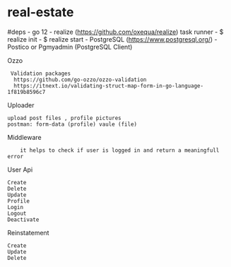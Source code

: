 # real-estate
#deps
    - go 12 
    - realize (https://github.com/oxequa/realize) task runner
    - $ realize init
    - $ realize start
    - PostgreSQL (https://www.postgresql.org/)
    - Postico or Pgmyadmin (PostgreSQL Client)

Ozzo

     Validation packages
      https://github.com/go-ozzo/ozzo-validation
      https://itnext.io/validating-struct-map-form-in-go-language-1f819b8596c7

Uploader

    upload post files , profile pictures
    postman: form-data (profile) vaule (file)
    
Middleware

        it helps to check if user is logged in and return a meaningfull error 
User Api

    Create
    Delete
    Update
    Profile
    Login
    Logout
    Deactivate
    
Reinstatement

    Create
    Update
    Delete